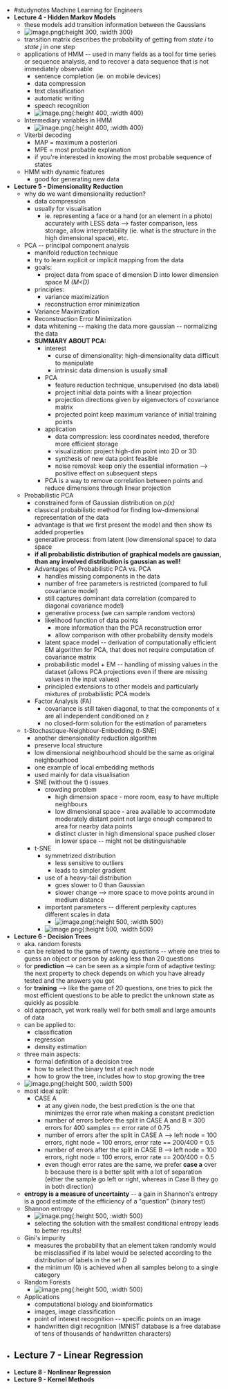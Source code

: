 - #studynotes Machine Learning for Engineers
- **Lecture 4 - Hidden Markov Models**
	- these models add transition information between the Gaussians
	- ![image.png](../assets/image_1705051176006_0.png){:height 300, :width 300}
	- transition matrix describes the probability of getting from *state i* to *state j* in one step
	- applications of HMM -- used in many fields as a tool for time series or sequence analysis, and to recover a data sequence that is not immediately observable
		- sentence completion (ie. on mobile devices)
		- data compression
		- text classification
		- automatic writing
		- speech recognition
		- ![image.png](../assets/image_1705052270678_0.png){:height 400, :width 400}
	- Intermediary variables in HMM
		- ![image.png](../assets/image_1705054087952_0.png){:height 400, :width 400}
	- Viterbi decoding
		- MAP = maximum a posteriori
		- MPE = most probable explanation
		- if you're interested in knowing the most probable sequence of states
	- HMM with dynamic features
		- good for generating new data
- **Lecture 5 - Dimensionality Reduction**
	- why do we want dimensionality reduction?
		- data compression
		- usually for visualisation
			- ie. representing a face or a hand (or an element in a photo) accurately with LESS data --> faster comparison, less storage, allow interpretability (ie. what is the structure in the high dimensional space), etc.
	- PCA -- principal component analysis
		- manifold reduction technique
		- try to learn explicit or implicit mapping from the data
		- goals:
			- project data from space of dimension D into lower dimension space M *(M<D)*
		- principles:
			- variance maximization
			- reconstruction error minimization
		- Variance Maximization
		- Reconstruction Error Minimization
		- data whitening -- making the data more gaussian -- normalizing the data
		- **SUMMARY ABOUT PCA:**
			- interest
				- curse of dimensionality: high-dimensionality data difficult to manipulate
				- intrinsic data dimension is usually small
			- PCA
				- feature reduction technique, unsupervised (no data label)
				- project initial data points with a linear projection
				- projection directions given by eigenvectors of covariance matrix
				- projected point keep maximum variance of initial training points
			- application
				- data compression: less coordinates needed, therefore more efficient storage
				- visualization: project high-dim point into 2D or 3D
				- synthesis of new data point feasible
				- noise removal: keep only the essential information --> positive effect on subsequent steps
			- PCA is a way to remove correlation between points and reduce dimensions through linear projection
	- Probabilistic PCA
		- constrained form of Gaussian distribution on *p(x)*
		- classical probabilistic method for finding low-dimensional representation of the data
		- advantage is that we first  present the model and then show its added properties
		- generative process: from latent (low dimensional space) to data space
		- **if all probabilistic distribution of graphical models are gaussian, than any involved distribution is gaussian as well!**
		- Advantages of Probabilistic PCA vs. PCA
			- handles missing components in the data
			- number of free parameters is restricted (compared to full covariance model)
			- still captures dominant data correlation (compared to diagonal covariance model)
			- generative process (we can sample random vectors)
			- likelihood function of data points
				- more information than the PCA reconstruction error
				- allow comparison with other probability density models
			- latent space model -- derivation of computationally efficient EM algorithm for PCA, that does not require computation of covariance matrix
			- probabilistic model + EM -- handling of missing values in the dataset (allows PCA projections even if there are missing values in the input values)
			- principled extensions to other models and particularly mixtures of probabilistic PCA models
		- Factor Analysis (FA)
			- covariance is still taken diagonal, to that the components of x are all independent conditioned on z
			- no closed-form solution for the estimation of parameters
	- t-Stochastique-Neighbour-Embedding (t-SNE)
		- another dimensionality reduction algorithm
		- preserve local structure
		- low dimensional neighbourhood should be the same as original neighbourhood
		- one example of local embedding methods
		- used mainly for data visualisation
		- SNE (without the t) issues
			- crowding problem
				- high dimension space - more room, easy to have multiple neighbours
				- low dimensional space - area available to accommodate moderately distant point not large enough compared to area for nearby data points
				- distinct cluster in high dimensional space pushed closer in lower space -- might not be distinguishable
		- t-SNE
			- symmetrized distribution
				- less sensitive to outliers
				- leads to simpler gradient
			- use of a heavy-tail distribution
				- goes slower to 0 than Gaussian
				- slower change --> more space to move points around in medium distance
			- important parameters -- different perplexity captures different scales in data
				- ![image.png](../assets/image_1705062103738_0.png){:height 500, :width 500}
			- ![image.png](../assets/image_1705062264154_0.png){:height 500, :width 500}
- **Lecture 6 - Decision Trees**
	- aka. random forests
	- can be related to the game of twenty questions -- where one tries to guess an object or person by asking less than 20 questions
	- for **prediction** --> can be seen as a simple form of adaptive testing: the next property to check depends on which you have already tested and the answers you got
	- for **training** --> like the game of 20 questions, one tries to pick the most efficient questions to be able to predict the unknown state as quickly as possible
	- old approach, yet work really well for both small and large amounts of data
	- can be applied to:
		- classification
		- regression
		- density estimation
	- three main aspects:
		- formal definition of a decision tree
		- how to select the binary test at each node
		- how to grow the tree, includes how to stop growing the tree
	- ![image.png](../assets/image_1705063589810_0.png){:height 500, :width 500}
	- most ideal split:
		- CASE A
			- at any given node, the best prediction is the one that minimizes the error rate when making a constant prediction
			- number of errors before the split in CASE A and B = 300 errors for 400 samples == error rate of 0.75
			- number of errors after the split in CASE A --> left node = 100 errors, right node = 100 errors, error rate == 200/400 = 0.5
			- number of errors after the split in CASE B --> left node = 100 errors, right node = 100 errors, error rate == 200/400 = 0.5
			- even though error rates are the same, we prefer **case a** over b because there is a better split with a lot of separation (either the sample go left or right, whereas in Case B they go in both direction)
	- **entropy is a measure of uncertainty** -- a gain in Shannon's entropy is a good estimate of the efficiency of a "question" (binary test)
	- Shannon entropy
		- ![image.png](../assets/image_1705064312455_0.png){:height 500, :width 500}
		- selecting the solution with the smallest conditional entropy leads to better results!
	- Gini's impurity
		- measures the probability that an element taken randomly would be misclassified if its label would be selected according to the distribution of labels in the set *D*
		- the minimum (0) is achieved when all samples belong to a single category
	- Random Forests
		- ![image.png](../assets/image_1705066335493_0.png){:height 500, :width 500}
	- Applications
		- computational biology and bioinformatics
		- images, image classification
		- point of interest recognition -- specific points on an image
		- handwritten digit recognition (MNIST database is a free database of tens of thousands of handwritten characters)
- **Lecture 7 - Linear Regression**
	-
- **Lecture 8 - Nonlinear Regression**
- **Lecture 9 - Kernel Methods**